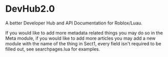 # DevHub2.0
A better Developer Hub and API Documentation for Roblox/Luau.

If you would like to add more metadata related things you may do so in the Meta module, if you would like to add more articles you may add a new module with the name of the 
thing in Sect1, every field isn't required to be filled out, see searchpages.lua for examples.
